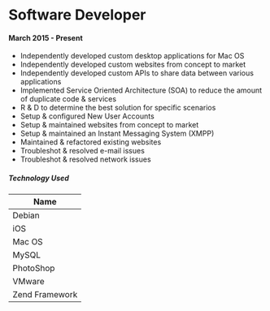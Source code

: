 # Software Developer
#### March 2015 - Present
* Independently developed custom desktop applications for Mac OS
* Independently developed custom websites from concept to market
* Independently developed custom APIs to share data between various applications
* Implemented Service Oriented Architecture (SOA) to reduce the amount of duplicate code & services
* R & D to determine the best solution for specific scenarios 
* Setup & configured New User Accounts
* Setup & maintained websites from concept to market
* Setup & maintained an Instant Messaging System (XMPP)
* Maintained & refactored existing websites
* Troubleshot & resolved e-mail issues
* Troubleshot & resolved network issues

##### Technology Used

| Name       | 
| ------------- |
| Debian |
| iOS |
| Mac OS | 
| MySQL      |
| PhotoShop |
| VMware | 
| Zend Framework| 
